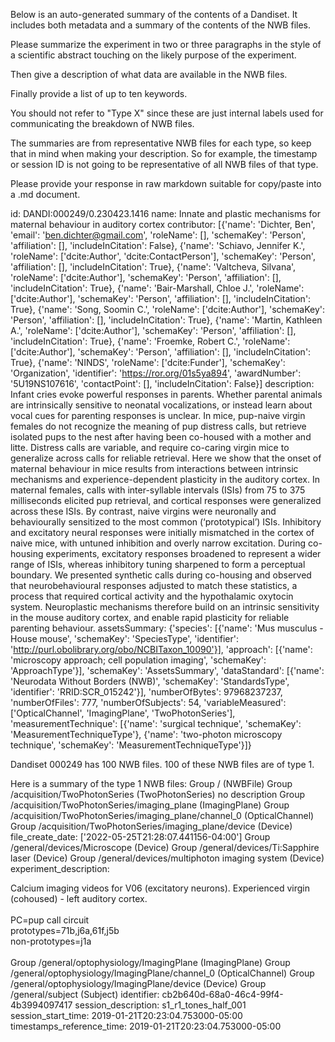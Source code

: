 
Below is an auto-generated summary of the contents of a Dandiset. It includes both metadata and a summary of the contents of the NWB files.

Please summarize the experiment in two or three paragraphs in the style of a scientific abstract touching on the likely purpose of the experiment.

Then give a description of what data are available in the NWB files.

Finally provide a list of up to ten keywords.

You should not refer to "Type X" since these are just internal labels used for communicating the breakdown of NWB files.

The summaries are from representative NWB files for each type, so keep that in mind when making your description. So for example, the timestamp or session ID is not going to be representative of all NWB files of that type.

Please provide your response in raw markdown suitable for copy/paste into a .md document.


id: DANDI:000249/0.230423.1416
name: Innate and plastic mechanisms for maternal behaviour in auditory cortex
contributor: [{'name': 'Dichter, Ben', 'email': 'ben.dichter@gmail.com', 'roleName': [], 'schemaKey': 'Person', 'affiliation': [], 'includeInCitation': False}, {'name': 'Schiavo, Jennifer K.', 'roleName': ['dcite:Author', 'dcite:ContactPerson'], 'schemaKey': 'Person', 'affiliation': [], 'includeInCitation': True}, {'name': 'Valtcheva, Silvana', 'roleName': ['dcite:Author'], 'schemaKey': 'Person', 'affiliation': [], 'includeInCitation': True}, {'name': 'Bair-Marshall, Chloe J.', 'roleName': ['dcite:Author'], 'schemaKey': 'Person', 'affiliation': [], 'includeInCitation': True}, {'name': 'Song, Soomin C.', 'roleName': ['dcite:Author'], 'schemaKey': 'Person', 'affiliation': [], 'includeInCitation': True}, {'name': 'Martin, Kathleen A.', 'roleName': ['dcite:Author'], 'schemaKey': 'Person', 'affiliation': [], 'includeInCitation': True}, {'name': 'Froemke, Robert C.', 'roleName': ['dcite:Author'], 'schemaKey': 'Person', 'affiliation': [], 'includeInCitation': True}, {'name': 'NINDS', 'roleName': ['dcite:Funder'], 'schemaKey': 'Organization', 'identifier': 'https://ror.org/01s5ya894', 'awardNumber': '5U19NS107616', 'contactPoint': [], 'includeInCitation': False}]
description: Infant cries evoke powerful responses in parents. Whether parental animals are intrinsically sensitive to neonatal vocalizations, or instead learn about vocal cues for parenting responses is unclear. In mice, pup-naive virgin females do not recognize the meaning of pup distress calls, but retrieve isolated pups to the nest after having been co-housed with a mother and litte. Distress calls are variable, and require co-caring virgin mice to generalize across calls for reliable retrieval. Here we show that the onset of maternal behaviour in mice results from interactions between intrinsic mechanisms and experience-dependent plasticity in the auditory cortex. In maternal females, calls with inter-syllable intervals (ISIs) from 75 to 375 milliseconds elicited pup retrieval, and cortical responses were generalized across these ISIs. By contrast, naive virgins were neuronally and behaviourally sensitized to the most common (‘prototypical’) ISIs. Inhibitory and excitatory neural responses were initially mismatched in the cortex of naive mice, with untuned inhibition and overly narrow excitation. During co-housing experiments, excitatory responses broadened to represent a wider range of ISIs, whereas inhibitory tuning sharpened to form a perceptual boundary. We presented synthetic calls during co-housing and observed that neurobehavioural responses adjusted to match these statistics, a process that required cortical activity and the hypothalamic oxytocin system. Neuroplastic mechanisms therefore build on an intrinsic sensitivity in the mouse auditory cortex, and enable rapid plasticity for reliable parenting behaviour.
assetsSummary: {'species': [{'name': 'Mus musculus - House mouse', 'schemaKey': 'SpeciesType', 'identifier': 'http://purl.obolibrary.org/obo/NCBITaxon_10090'}], 'approach': [{'name': 'microscopy approach; cell population imaging', 'schemaKey': 'ApproachType'}], 'schemaKey': 'AssetsSummary', 'dataStandard': [{'name': 'Neurodata Without Borders (NWB)', 'schemaKey': 'StandardsType', 'identifier': 'RRID:SCR_015242'}], 'numberOfBytes': 97968237237, 'numberOfFiles': 777, 'numberOfSubjects': 54, 'variableMeasured': ['OpticalChannel', 'ImagingPlane', 'TwoPhotonSeries'], 'measurementTechnique': [{'name': 'surgical technique', 'schemaKey': 'MeasurementTechniqueType'}, {'name': 'two-photon microscopy technique', 'schemaKey': 'MeasurementTechniqueType'}]}

Dandiset 000249 has 100 NWB files.
100 of these NWB files are of type 1.


Here is a summary of the type 1 NWB files:
  Group / (NWBFile) 
  Group /acquisition/TwoPhotonSeries (TwoPhotonSeries) no description
  Group /acquisition/TwoPhotonSeries/imaging_plane (ImagingPlane) 
  Group /acquisition/TwoPhotonSeries/imaging_plane/channel_0 (OpticalChannel) 
  Group /acquisition/TwoPhotonSeries/imaging_plane/device (Device) 
  file_create_date: ['2022-05-25T21:28:07.441156-04:00']
  Group /general/devices/Microscope (Device) 
  Group /general/devices/Ti:Sapphire laser (Device) 
  Group /general/devices/multiphoton imaging system (Device) 
  experiment_description: <div>Calcium imaging videos for V06 (excitatory neurons). Experienced virgin (cohoused) - left auditory cortex.</div><div><br></div><div>PC=pup call circuit</div><div>prototypes=71b,j6a,61f,j5b</div><div>non-prototypes=j1a</div><div><br></div>
  Group /general/optophysiology/ImagingPlane (ImagingPlane) 
  Group /general/optophysiology/ImagingPlane/channel_0 (OpticalChannel) 
  Group /general/optophysiology/ImagingPlane/device (Device) 
  Group /general/subject (Subject) 
  identifier: cb2b640d-68a0-46c4-99f4-4b3994097417
  session_description: s1_r1_tones_half_001
  session_start_time: 2019-01-21T20:23:04.753000-05:00
  timestamps_reference_time: 2019-01-21T20:23:04.753000-05:00
